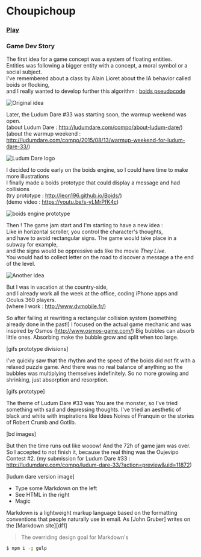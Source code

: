 # Choupichoup      
### [Play] 
### Game Dev Story

The first idea for a game concept was a system of floating entities.  
Entities was following a bigger entity with a concept, a moral symbol or a social subject.  
I've remembered about a class by Alain Lioret about the IA behavior called boids or flocking,  
and I really wanted to develop further this algorithm : [boids pseudocode]

![Original idea][Original idea]

Later, the Ludum Dare #33 was starting soon, the warmup weekend was open.  
(about Ludum Dare : http://ludumdare.com/compo/about-ludum-dare/)  
(about the warmup weekend : http://ludumdare.com/compo/2015/08/13/warmup-weekend-for-ludum-dare-33/)  

![Ludum Dare logo][Ludum Dare logo]

I decided to code early on the boids engine, so I could have time to make more illustrations  
I finally made a boids prototype that could display a message and had collisions  
(try prototype : http://leon196.github.io/Boids/)  
(demo video : https://youtu.be/s-yLMrPfK4c)  

![boids engine prototype][boids engine prototype]

Then ! The game jam start and I'm starting to have a new idea :  
Like in horizontal scroller, you control the character's thoughts,  
and have to avoid rectangular signs. The game would take place in a subway for example,  
and the signs would be oppressive ads like the movie *They Live*.  
You would had to collect letter on the road to discover a message a the end of the level.

![Another idea][Another idea]

But I was in vacation at the country-side,  
and I already work all the week at the office, coding iPhone apps and Oculus 360 players.  
(where I work : http://www.dvmobile.fr/)  

So after failing at rewriting a rectangular collision system (something already done in the past!)
I focused on the actual game mechanic and was inspired by Osmos (http://www.osmos-game.com/)
Big bubbles can absorb little ones. Absorbing make the bubble grow and split when too large.

[gifs prototype divisions]

I've quickly saw that the rhythm and the speed of the boids did not fit with a relaxed puzzle game.
And there was no real balance of anything so the bubbles was multiplying themselves indefinitely.
So no more growing and shrinking, just absorption and resorption.

[gifs prototype]

The theme of Ludum Dare #33 was You are the monster, so I've tried something with sad and depressing thoughts.
I've tried an aesthetic of black and white with inspirations like Idées Noires of Franquin or the stories of Robert Crumb and Gotlib.

[bd images]

But then the time runs out like wooow! And the 72h of game jam was over.
So I accepted to not finish it, because the real thing was the Oujevipo Contest #2.
(my submission for Ludum Dare #33 : http://ludumdare.com/compo/ludum-dare-33/?action=preview&uid=11872)

[ludum dare version image]

  - Type some Markdown on the left
  - See HTML in the right
  - Magic

Markdown is a lightweight markup language based on the formatting conventions that people naturally use in email.  As [John Gruber] writes on the [Markdown site][df1]

> The overriding design goal for Markdown's
```sh
$ npm i -g gulp
```

    
[Play]: <http://leon.itch.io/choupichoup>
[boids pseudocode]: <http://www.kfish.org/boids/pseudocode.html>
[boids engine prototype]: https://raw.githubusercontent.com/leon196/Choupichoup/master/notes/letter.gif (boids engine prototype)
[boids debug view]: https://raw.githubusercontent.com/leon196/Choupichoup/master/notes/debugview.gif (boids debug view)
[Ludum Dare logo]: https://raw.githubusercontent.com/leon196/Choupichoup/master/notes/LDLogo2015.png (Ludum Dare)
[Original Idea]: https://raw.githubusercontent.com/leon196/Choupichoup/master/notes/originalIdea.jpg (Original idea)
[Another idea]: https://raw.githubusercontent.com/leon196/Choupichoup/master/notes/scroller.jpg (Another idea)
